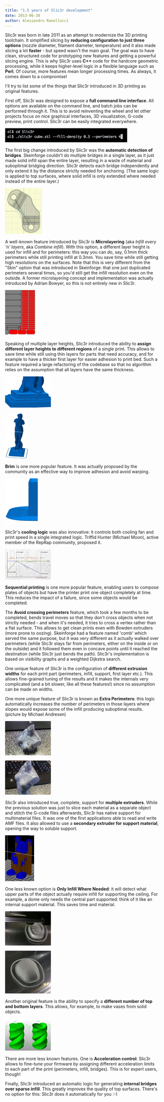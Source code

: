 ```yaml
---
title: "1.5 years of Slic3r development"
date: 2013-06-30
author: Alessandro Ranellucci
---
```


Slic3r was born in late 2011 as an attempt to modernize the 3D printing toolchain. It simplified slicing by **reducing configuration to just three options** (nozzle diameter, filament diameter, temperature) and it also made slicing a lot **faster** - but speed wasn't the main goal. The goal was to have clean, structured code for prototyping new features and getting a powerful slicing engine. This is why Slic3r uses **C++** code for the hardcore geometric processing, while it keeps higher-level logic in a flexible language such as **Perl**. Of course, more features mean longer processing times. As always, it comes down to a compromise!

I'll try to list some of the things that Slic3r introduced in 3D printing as original features.

  
First off, Slic3r was designed to expose a **full command line interface**. All options are available on the command line, and batch jobs can be performed through it. This is to avoid reinventing the wheel and let other projects focus on nice graphical interfaces, 3D visualization, G-code preview, print control. Slic3r can be easily integrated everywhere.

![](01.jpg)

The first big change introduced by Slic3r was the **automatic detection of bridges**. Skeinforge couldn't do multiple bridges in a single layer, as it just made solid infill span the entire layer, resulting in a waste of material and suboptimal bridging direction. Slic3r detects each bridge independently and only extend it by the distance strictly needed for anchoring. (The same logic is applied to top surfaces, where solid infill is only extended where needed instead of the entire layer.)

![](02.jpg)

A well-known feature introduced by Slic3r is **Microlayering** (aka _Infill every 'n' layers_, aka _Combine infill_). With this option, a different layer height is used for infill and for perimeters: this way you can do, say, 0.1mm thick perimeters while still printing infill at 0.3mm. You save time while still getting high resolutions on the surfaces. <span style="text-align:center;">Note that this is very different from the "Skin" option that was introduced in Skeinforge: that one just duplicated perimeters several times, so you'd still get the infill resolution even on the outside. A former microlayering concept and implementation was actually introduced by Adrian Bowyer, so this is not entirely new in Slic3r.</span>

![](03.jpg)

Speaking of multiple layer heights, Slic3r introduced the ability to **assign different layer heights to different regions** of a single print. This allows to save time while still using thin layers for parts that need accuracy, and for example to have a thicker first layer for easier adhesion to print bed. Such a feature required a large refactoring of the codebase so that no algorithm relies on the assumption that all layers have the same thickness.

![](04.jpg)

![](05.jpg)

**Brim** is one more popular feature. It was actually proposed by the community as an effective way to improve adhesion and avoid warping.

![](06.jpg)

Slic3r's **cooling logic** was also innovative: it controls both cooling fan and print speed in a single integrated logic. Triffid Hunter (Michael Moon), active member of the RepRap community, proposed it.

![](07.jpg)

**Sequential printing** is one more popular feature, enabling users to compose plates of objects but have the printer print one object completely at time. This reduces the impact of a failure, since some objects would be completed.

The **Avoid crossing perimeters** feature, which took a few months to be completed, bends travel moves so that they don't cross objects when not strictly needed - and when it's needed, it tries to cross a vertex rather than a flat surface. This allows to get clean prints even with Bowden extruders (more prone to oozing). Skeinforge had a feature named 'comb' which served the same purpose, but it was very different as it actually walked over perimeters (while Slic3r stays far from perimeters, either on the inside or on the outside) and it followed them even in concave points until it reached the destination (while Slic3r just bends the path). Slic3r's implementation is based on visibility graphs and a weighted Dijkstra search.

One unique feature of Slic3r is the configuration of **different extrusion widths** for each print part (perimeters, infill, support, first layer etc.). This allows fine-grained tuning of the results and it makes the internals very complicated (and a bit slower, like all these features!) since no assumption can be made on widths.

One more unique feature of Slic3r is known as **Extra Perimeters**: this logic automatically increases the number of perimeters in those layers where slopes would expose some of the infill producing suboptimal results. (picture by Michael Andresen)

![](08.jpg)

![](09.jpg)

Slic3r also introduced true, complete, support for **multiple extruders**. While the previous solution was just to slice each material as a separate object and stitch the G-code files afterwards, Slic3r has native support for multimaterial files. It was one of the first applications able to read and write AMF files. It also allowed to use a **secondary extruder for support material**, opening the way to soluble support.

![](10.jpg)

One less known option is **Only Infill Where Needed**: it will detect what upper parts of the object actually require infill for supporting the ceiling. For example, a dome only needs the central part supported: think of it like an internal support material. This saves time and material.

![](11.jpg)

![](12.jpg)

Another original feature is the ability to specify a **different number of top and bottom layers**. This allows, for example, to make vases from solid objects.

![](13.jpg)

There are more less known features. One is **Acceleration control**: Slic3r allows to fine-tune your firmware by assigning different acceleration limits to each part of the print (perimeters, infill, bridges). This is for expert users, though!

Finally, Slic3r introduced an automatic logic for generating **internal bridges over sparse infill**. This greatly improves the quality of top surfaces. There's no option for this: Slic3r does it automatically for you :-)
